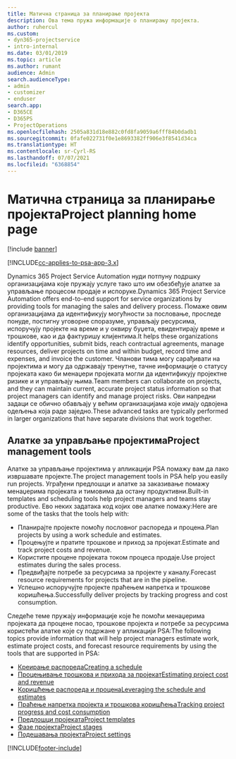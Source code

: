 ```yaml
---
title: Матична страница за планирање пројекта
description: Ова тема пружа информације о планирању пројекта.
author: ruhercul
ms.custom:
- dyn365-projectservice
- intro-internal
ms.date: 03/01/2019
ms.topic: article
ms.author: rumant
audience: Admin
search.audienceType:
- admin
- customizer
- enduser
search.app:
- D365CE
- D365PS
- ProjectOperations
ms.openlocfilehash: 2505a831d18e882c0fd8fa9059a6fff84b0dadb1
ms.sourcegitcommit: 0fafe022731f0e1e8693382ff906e3f8541d34ca
ms.translationtype: HT
ms.contentlocale: sr-Cyrl-RS
ms.lasthandoff: 07/07/2021
ms.locfileid: "6368854"
---
```

# <a name="project-planning-home-page"></a><span data-ttu-id="96258-103">Матична страница за планирање пројекта</span><span class="sxs-lookup"><span data-stu-id="96258-103">Project planning home page</span></span>

[!include [banner](../includes/psa-now-project-operations.md)]

[!INCLUDE[cc-applies-to-psa-app-3.x](../includes/cc-applies-to-psa-app-3x.md)]

<span data-ttu-id="96258-104">Dynamics 365 Project Service Automation нуди потпуну подршку организацијама које пружају услуге тако што им обезбеђује алатке за управљање процесом продаје и испоруке.</span><span class="sxs-lookup"><span data-stu-id="96258-104">Dynamics 365 Project Service Automation offers end-to-end support for service organizations by providing tools for managing the sales and delivery process.</span></span> <span data-ttu-id="96258-105">Помаже овим организацијама да идентификују могућности за пословање, проследе понуде, постигну уговорне споразуме, управљају ресурсима, испоручују пројекте на време и у оквиру буџета, евидентирају време и трошкове, као и да фактуришу клијентима.</span><span class="sxs-lookup"><span data-stu-id="96258-105">It helps these organizations identify opportunities, submit bids, reach contractual agreements, manage resources, deliver projects on time and within budget, record time and expenses, and invoice the customer.</span></span> <span data-ttu-id="96258-106">Чланови тима могу сарађивати на пројектима и могу да одржавају тренутне, тачне информације о статусу пројеката како би менаџери пројеката могли да идентификују пројектне ризике и и управљају њима.</span><span class="sxs-lookup"><span data-stu-id="96258-106">Team members can collaborate on projects, and they can maintain current, accurate project status information so that project managers can identify and manage project risks.</span></span> <span data-ttu-id="96258-107">Ови напредни задаци се обично обављају у већим организацијама које имају одвојена одељења која раде заједно.</span><span class="sxs-lookup"><span data-stu-id="96258-107">These advanced tasks are typically performed in larger organizations that have separate divisions that work together.</span></span>

## <a name="project-management-tools"></a><span data-ttu-id="96258-108">Алатке за управљање пројектима</span><span class="sxs-lookup"><span data-stu-id="96258-108">Project management tools</span></span>

<span data-ttu-id="96258-109">Алатке за управљање пројектима у апликацији PSA помажу вам да лако извршавате пројекте.</span><span class="sxs-lookup"><span data-stu-id="96258-109">The project management tools in PSA help you easily run projects.</span></span> <span data-ttu-id="96258-110">Уграђени предлошци и алатке за заказивање помажу менаџерима пројеката и тимовима да остану продуктивни.</span><span class="sxs-lookup"><span data-stu-id="96258-110">Built-in templates and scheduling tools help project managers and teams stay productive.</span></span> <span data-ttu-id="96258-111">Ево неких задатака код којих ове алатке помажу:</span><span class="sxs-lookup"><span data-stu-id="96258-111">Here are some of the tasks that the tools help with:</span></span>

- <span data-ttu-id="96258-112">Планирајте пројекте помоћу пословног распореда и процена.</span><span class="sxs-lookup"><span data-stu-id="96258-112">Plan projects by using a work schedule and estimates.</span></span>
- <span data-ttu-id="96258-113">Процењујте и пратите трошкове и приход за пројекат.</span><span class="sxs-lookup"><span data-stu-id="96258-113">Estimate and track project costs and revenue.</span></span>
- <span data-ttu-id="96258-114">Користите процене пројеката током процеса продаје.</span><span class="sxs-lookup"><span data-stu-id="96258-114">Use project estimates during the sales process.</span></span>
- <span data-ttu-id="96258-115">Предвиђајте потребе за ресурсима за пројекте у каналу.</span><span class="sxs-lookup"><span data-stu-id="96258-115">Forecast resource requirements for projects that are in the pipeline.</span></span>
- <span data-ttu-id="96258-116">Успешно испоручујте пројекте праћењем напретка и трошкове коришћења.</span><span class="sxs-lookup"><span data-stu-id="96258-116">Successfully deliver projects by tracking progress and cost consumption.</span></span>

<span data-ttu-id="96258-117">Следеће теме пружају информације које ће помоћи менаџерима пројеката да процене посао, трошкове пројекта и потребе за ресурсима користећи алатке које су подржане у апликацији PSA:</span><span class="sxs-lookup"><span data-stu-id="96258-117">The following topics provide information that will help project managers estimate work, estimate project costs, and forecast resource requirements by using the tools that are supported in PSA:</span></span>

- [<span data-ttu-id="96258-118">Креирање распореда</span><span class="sxs-lookup"><span data-stu-id="96258-118">Creating a schedule</span></span>](project-creating.md)
- [<span data-ttu-id="96258-119">Процењивање трошкова и прихода за пројекат</span><span class="sxs-lookup"><span data-stu-id="96258-119">Estimating project cost and revenue</span></span>](project-estimating.md)
- [<span data-ttu-id="96258-120">Коришћење распореда и процена</span><span class="sxs-lookup"><span data-stu-id="96258-120">Leveraging the schedule and estimates</span></span>](project-leveraging.md)
- [<span data-ttu-id="96258-121">Праћење напретка пројекта и трошкова коришћења</span><span class="sxs-lookup"><span data-stu-id="96258-121">Tracking project progress and cost consumption</span></span>](project-tracking.md)
- [<span data-ttu-id="96258-122">Предлошци пројеката</span><span class="sxs-lookup"><span data-stu-id="96258-122">Project templates</span></span>](project-templates.md)
- [<span data-ttu-id="96258-123">Фазе пројекта</span><span class="sxs-lookup"><span data-stu-id="96258-123">Project stages</span></span>](project-stages.md)
- [<span data-ttu-id="96258-124">Подешавања пројекта</span><span class="sxs-lookup"><span data-stu-id="96258-124">Project settings</span></span>](project-settings.md)


[!INCLUDE[footer-include](../includes/footer-banner.md)]